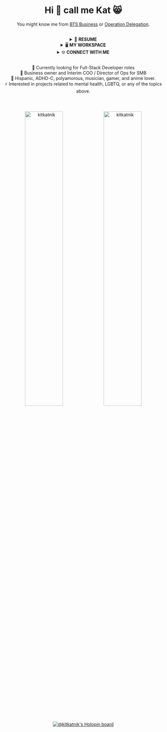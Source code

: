 <div align="center">
  
# Hi 👋 call me Kat 😸<br/>
You might know me from <a href="https://www.reachandmakemillions.com" target="blank">BTS Business</a> or <a href="https://www.operationdelegation.com" target="blank">Operation Delegation</a>.<br/><br/>
  
<details>
  <summary>📃 <strong>RESUME</strong></summary>
    
  ## EDUCATION
  
  | 📖 SCHOOL | 📆 DATE | 🖥 TECH STACK | 👩‍💻 PROJECTS |
  | --- | --- | --- | --- |
  | **Thinkful** | 2022 - 2023 | ![Slack Badge](https://img.shields.io/badge/Slack-4A154B?logo=slack&logoColor=fff&style=flat) ![Discord Badge](https://img.shields.io/badge/Discord-5865F2?logo=discord&logoColor=fff&style=flat) ![Git Badge](https://img.shields.io/badge/Git-F05032?logo=git&logoColor=fff&style=flat) ![GitHub Badge](https://img.shields.io/badge/GitHub-181717?logo=github&logoColor=fff&style=flat) ![JSON Badge](https://img.shields.io/badge/JSON-000?logo=json&logoColor=fff&style=flat) <br /> ![npm Badge](https://img.shields.io/badge/npm-CB3837?logo=npm&logoColor=fff&style=flat) ![HTML5 Badge](https://img.shields.io/badge/HTML5-E34F26?logo=html5&logoColor=fff&style=flat) ![CSS3 Badge](https://img.shields.io/badge/CSS3-1572B6?logo=css3&logoColor=fff&style=flat) ![JavaScript Badge](https://img.shields.io/badge/JavaScript-F7DF1E?logo=javascript&logoColor=000&style=flat) <br /> ![React Badge](https://img.shields.io/badge/React-61DAFB?logo=react&logoColor=000&style=flat) ![Create React App Badge](https://img.shields.io/badge/Create%20React%20App-09D3AC?logo=createreactapp&logoColor=fff&style=flat) ![React Router Badge](https://img.shields.io/badge/React%20Router-CA4245?logo=reactrouter&logoColor=fff&style=flat) <br/> ![Node.js Badge](https://img.shields.io/badge/Node.js-393?logo=nodedotjs&logoColor=fff&style=flat) ![Nodemon Badge](https://img.shields.io/badge/Nodemon-76D04B?logo=nodemon&logoColor=fff&style=flat) ![Express Badge](https://img.shields.io/badge/Express-000?logo=express&logoColor=fff&style=flat) <br/> ![PostgreSQL Badge](https://img.shields.io/badge/PostgreSQL-4169E1?logo=postgresql&logoColor=fff&style=flat) ![Postman Badge](https://img.shields.io/badge/Postman-FF6C37?logo=postman&logoColor=fff&style=flat) ![.ENV Badge](https://img.shields.io/badge/.ENV-ECD53F?logo=dotenv&logoColor=000&style=flat) ![Render Badge](https://img.shields.io/badge/Render-46E3B7?logo=render&logoColor=000&style=flat)  | ⭐️ [Recipe Tracker](https://github.com/Kitkatnik/ks-recipe-tracker) <br /> ⭐️ [Flashcard-o-matic](https://github.com/Kitkatnik/ks-project-flashcards) <br /> ⭐️ [WeLoveMovies](https://github.com/Kitkatnik/ks-WeLoveMovies) | 
  | **Zero to Mastery** | 2022 - 2023 | ![Discord Badge](https://img.shields.io/badge/Discord-5865F2?logo=discord&logoColor=fff&style=flat) ![Git Badge](https://img.shields.io/badge/Git-F05032?logo=git&logoColor=fff&style=flat) ![GitHub Badge](https://img.shields.io/badge/GitHub-181717?logo=github&logoColor=fff&style=flat) ![JSON Badge](https://img.shields.io/badge/JSON-000?logo=json&logoColor=fff&style=flat) ![npm Badge](https://img.shields.io/badge/npm-CB3837?logo=npm&logoColor=fff&style=flat) <br /> ![Yarn Badge](https://img.shields.io/badge/Yarn-2C8EBB?logo=yarn&logoColor=fff&style=flat) ![HTML5 Badge](https://img.shields.io/badge/HTML5-E34F26?logo=html5&logoColor=fff&style=flat) ![CSS3 Badge](https://img.shields.io/badge/CSS3-1572B6?logo=css3&logoColor=fff&style=flat) ![JavaScript Badge](https://img.shields.io/badge/JavaScript-F7DF1E?logo=javascript&logoColor=000&style=flat) <br />![React Badge](https://img.shields.io/badge/React-61DAFB?logo=react&logoColor=000&style=flat) ![Create React App Badge](https://img.shields.io/badge/Create%20React%20App-09D3AC?logo=createreactapp&logoColor=fff&style=flat) ![React Router Badge](https://img.shields.io/badge/React%20Router-CA4245?logo=reactrouter&logoColor=fff&style=flat) <br /> ![Sass Badge](https://img.shields.io/badge/Sass-C69?logo=sass&logoColor=fff&style=flat) ![styled-components Badge](https://img.shields.io/badge/styled--components-DB7093?logo=styledcomponents&logoColor=fff&style=flat) ![Firebase Badge](https://img.shields.io/badge/Firebase-FFCA28?logo=firebase&logoColor=000&style=flat) ![Netlify Badge](https://img.shields.io/badge/Netlify-00C7B7?logo=netlify&logoColor=fff&style=flat) | ⭐️ [RoboFriends](https://github.com/Kitkatnik/ks-robofriends) <br/> ⭐️ [Face Recognition App](https://github.com/Kitkatnik/ks-face-recognition) <br/> ⭐️ [Monsters Rolodex](https://github.com/Kitkatnik/ks-monsters-rolodex) <br/> ⭐️ [Crwn Clothing Shop](https://github.com/Kitkatnik/ks-crwn-clothing) |
  | **Other Schools** | 2012 - 2022 | ![Codecademy Badge](https://img.shields.io/badge/Codecademy-1F4056?logo=codecademy&logoColor=fff&style=flat) ![freeCodeCamp Badge](https://img.shields.io/badge/freeCodeCamp-0A0A23?logo=freecodecamp&logoColor=fff&style=flat) ![Frontend Mentor Badge](https://img.shields.io/badge/Frontend%20Mentor-3F54A3?logo=frontendmentor&logoColor=fff&style=flat) <br /> ![Coursera Badge](https://img.shields.io/badge/Coursera-0056D2?logo=coursera&logoColor=fff&style=flat) ![edX Badge](https://img.shields.io/badge/edX-02262B?logo=edx&logoColor=fff&style=flat) ![Skillshare Badge](https://img.shields.io/badge/Skillshare-00FF84?logo=skillshare&logoColor=000&style=flat) ![Udemy Badge](https://img.shields.io/badge/Udemy-A435F0?logo=udemy&logoColor=fff&style=flat) | ⭐️ [FreeCodeCamp Certificates](https://www.freecodecamp.org/kitkatnik)|

  <br/>
    
  ## PROJECTS
    
  | 💼 PROJECT NAME | 🔗 LINKS | 📝 DESCRIPTION|
  | --- | --- | --- | 
  | Portfolio | [Page](https://katyasarmiento.com) / [Repo](https://github.com/Kitkatnik/ks-portfolio) | ![Personal Project Badge](https://img.shields.io/badge/personal-%F0%9F%92%9C-%233BCEAC)<br />A personal portfolio built from scratch using React and referencing a Figma mockup. |
  | Scrollodex | [Page](https://scrollodex.netlify.app/) / [Repo](https://github.com/Kitkatnik/ks-scrollodex) | ![Open Source Love svg2](https://img.shields.io/badge/opensource-%F0%9F%90%A7-%234CC9F0) ![Hacktoberfest 2022](https://img.shields.io/badge/hacktoberfest-2022-red) <br/> A fun place for women who code members to add and display their business cards. |
  | Lenormand | [Page](https://lenormand.onrender.com) / [Repo](https://github.com/Kitkatnik/ks-lenormand) | ![Collaboration](https://img.shields.io/badge/collab-%F0%9F%A4%9D-%239369c1) <br/> A Lenormand Card reading app |

  <br/><br/>
</details>
  
<details>
  <summary>🖥 <strong>MY WORKSPACE</strong></summary>
  
  <br/>
  
  | Hardware & Travel | ![Apple Badge](https://img.shields.io/badge/Apple-000?logo=apple&logoColor=fff&style=flat) ![Hyundai Badge](https://img.shields.io/badge/Hyundai-002C5F?logo=hyundai&logoColor=fff&style=flat) ![Intel Badge](https://img.shields.io/badge/Intel-0071C5?logo=intel&logoColor=fff&style=flat) ![iOS Badge](https://img.shields.io/badge/iOS-000?logo=ios&logoColor=fff&style=flat) ![Linux Badge](https://img.shields.io/badge/Linux-FCC624?logo=linux&logoColor=000&style=flat) ![Logitech Badge](https://img.shields.io/badge/Logitech-00B8FC?logo=logitech&logoColor=fff&style=flat) ![Lyft Badge](https://img.shields.io/badge/Lyft-FF00BF?logo=lyft&logoColor=fff&style=flat) ![Pop!_OS Badge](https://img.shields.io/badge/Pop!__OS-48B9C7?logo=popos&logoColor=fff&style=flat) ![macOS Badge](https://img.shields.io/badge/macOS-000?logo=macos&logoColor=fff&style=flat) ![T-Mobile Badge](https://img.shields.io/badge/T--Mobile-E20074?logo=tmobile&logoColor=fff&style=flat) ![Windows Badge](https://img.shields.io/badge/Windows-0078D6?logo=windows&logoColor=fff&style=flat) |
  |---|---|
  | **Working Hard** | ![1Password Badge](https://img.shields.io/badge/1Password-0094F5?logo=1password&logoColor=fff&style=flat) ![Adobe Badge](https://img.shields.io/badge/Adobe-F00?logo=adobe&logoColor=fff&style=flat) ![Adobe Photoshop Badge](https://img.shields.io/badge/Adobe%20Photoshop-31A8FF?logo=adobephotoshop&logoColor=fff&style=flat) ![Airtable Badge](https://img.shields.io/badge/Airtable-18BFFF?logo=airtable&logoColor=fff&style=flat) ![Alfred Badge](https://img.shields.io/badge/Alfred-5C1F87?logo=alfred&logoColor=fff&style=flat) ![Asana Badge](https://img.shields.io/badge/Asana-273347?logo=asana&logoColor=fff&style=flat) ![Aseprite Badge](https://img.shields.io/badge/Aseprite-7D929E?logo=aseprite&logoColor=fff&style=flat) ![Atlassian Badge](https://img.shields.io/badge/Atlassian-0052CC?logo=atlassian&logoColor=fff&style=flat) ![Audacity Badge](https://img.shields.io/badge/Audacity-00C?logo=audacity&logoColor=fff&style=flat) ![Baremetrics Badge](https://img.shields.io/badge/Baremetrics-6078FF?logo=baremetrics&logoColor=fff&style=flat) ![Basecamp Badge](https://img.shields.io/badge/Basecamp-1D2D35?logo=basecamp&logoColor=fff&style=flat) ![Bitly Badge](https://img.shields.io/badge/Bitly-EE6123?logo=bitly&logoColor=fff&style=flat) ![Buffer Badge](https://img.shields.io/badge/Buffer-231F20?logo=buffer&logoColor=fff&style=flat) ![Canva Badge](https://img.shields.io/badge/Canva-00C4CC?logo=canva&logoColor=fff&style=flat) ![ClickUp Badge](https://img.shields.io/badge/ClickUp-7B68EE?logo=clickup&logoColor=fff&style=flat) ![CodePen Badge](https://img.shields.io/badge/CodePen-000?logo=codepen&logoColor=fff&style=flat) ![Discord Badge](https://img.shields.io/badge/Discord-5865F2?logo=discord&logoColor=fff&style=flat) ![Dropbox Badge](https://img.shields.io/badge/Dropbox-0061FF?logo=dropbox&logoColor=fff&style=flat) ![Fathom Badge](https://img.shields.io/badge/Fathom-9187FF?logo=fathom&logoColor=fff&style=flat) ![Figma Badge](https://img.shields.io/badge/Figma-F24E1E?logo=figma&logoColor=fff&style=flat) ![Firefox Badge](https://img.shields.io/badge/Firefox-FF7139?logo=firefox&logoColor=fff&style=flat) ![Fiverr Badge](https://img.shields.io/badge/Fiverr-1DBF73?logo=fiverr&logoColor=fff&style=flat) ![G2 Badge](https://img.shields.io/badge/G2-FF492C?logo=g2&logoColor=fff&style=flat) ![Gmail Badge](https://img.shields.io/badge/Gmail-EA4335?logo=gmail&logoColor=fff&style=flat) ![GoDaddy Badge](https://img.shields.io/badge/GoDaddy-1BDBDB?logo=godaddy&logoColor=000&style=flat) ![Google Badge](https://img.shields.io/badge/Google-4285F4?logo=google&logoColor=fff&style=flat) ![Help Scout Badge](https://img.shields.io/badge/Help%20Scout-1292EE?logo=helpscout&logoColor=fff&style=flat) ![Hootsuite Badge](https://img.shields.io/badge/Hootsuite-143059?logo=hootsuite&logoColor=fff&style=flat) ![Hotjar Badge](https://img.shields.io/badge/Hotjar-FD3A5C?logo=hotjar&logoColor=fff&style=flat) ![IFTTT Badge](https://img.shields.io/badge/IFTTT-000?logo=ifttt&logoColor=fff&style=flat) ![Integromat Badge](https://img.shields.io/badge/Integromat-2F8CBB?logo=integromat&logoColor=fff&style=flat) ![Jira Badge](https://img.shields.io/badge/Jira-0052CC?logo=jira&logoColor=fff&style=flat) ![LastPass Badge](https://img.shields.io/badge/LastPass-D32D27?logo=lastpass&logoColor=fff&style=flat) ![Loom Badge](https://img.shields.io/badge/Loom-625DF5?logo=loom&logoColor=fff&style=flat) ![MailChimp Badge](https://img.shields.io/badge/MailChimp-FFE01B?logo=mailchimp&logoColor=000&style=flat) ![Microsoft Badge](https://img.shields.io/badge/Microsoft-5E5E5E?logo=microsoft&logoColor=fff&style=flat) ![Miro Badge](https://img.shields.io/badge/Miro-050038?logo=miro&logoColor=fff&style=flat) ![Namecheap Badge](https://img.shields.io/badge/Namecheap-DE3723?logo=namecheap&logoColor=fff&style=flat) ![NordVPN Badge](https://img.shields.io/badge/NordVPN-4687FF?logo=nordvpn&logoColor=fff&style=flat) ![Notion Badge](https://img.shields.io/badge/Notion-000?logo=notion&logoColor=fff&style=flat) ![Opera Badge](https://img.shields.io/badge/Opera-FF1B2D?logo=opera&logoColor=fff&style=flat) ![PayPal Badge](https://img.shields.io/badge/PayPal-00457C?logo=paypal&logoColor=fff&style=flat) ![QuickBooks Badge](https://img.shields.io/badge/QuickBooks-2CA01C?logo=quickbooks&logoColor=fff&style=flat) ![Quip Badge](https://img.shields.io/badge/Quip-F27557?logo=quip&logoColor=fff&style=flat) ![Replit Badge](https://img.shields.io/badge/Replit-F26207?logo=replit&logoColor=fff&style=flat) ![RescueTime Badge](https://img.shields.io/badge/RescueTime-161A3B?logo=rescuetime&logoColor=fff&style=flat) ![Safari Badge](https://img.shields.io/badge/Safari-000?logo=safari&logoColor=fff&style=flat) ![Setapp Badge](https://img.shields.io/badge/Setapp-E6C3A5?logo=setapp&logoColor=000&style=flat) ![Slack Badge](https://img.shields.io/badge/Slack-4A154B?logo=slack&logoColor=fff&style=flat) ![Squarespace Badge](https://img.shields.io/badge/Squarespace-000?logo=squarespace&logoColor=fff&style=flat) ![Stack Overflow Badge](https://img.shields.io/badge/Stack%20Overflow-F58025?logo=stackoverflow&logoColor=fff&style=flat) ![Stripe Badge](https://img.shields.io/badge/Stripe-008CDD?logo=stripe&logoColor=fff&style=flat) ![Sublime Text Badge](https://img.shields.io/badge/Sublime%20Text-FF9800?logo=sublimetext&logoColor=fff&style=flat) ![Substack Badge](https://img.shields.io/badge/Substack-FF6719?logo=substack&logoColor=fff&style=flat) ![SurveyMonkey Badge](https://img.shields.io/badge/SurveyMonkey-00BF6F?logo=surveymonkey&logoColor=fff&style=flat) ![Telegram Badge](https://img.shields.io/badge/Telegram-26A5E4?logo=telegram&logoColor=fff&style=flat) ![Todoist Badge](https://img.shields.io/badge/Todoist-E44332?logo=todoist&logoColor=fff&style=flat) ![Toggl Badge](https://img.shields.io/badge/Toggl-E01B22?logo=toggl&logoColor=fff&style=flat) ![Trello Badge](https://img.shields.io/badge/Trello-0052CC?logo=trello&logoColor=fff&style=flat) ![Typeform Badge](https://img.shields.io/badge/Typeform-262627?logo=typeform&logoColor=fff&style=flat) ![Upwork Badge](https://img.shields.io/badge/Upwork-6FDA44?logo=upwork&logoColor=fff&style=flat) ![Vimeo Badge](https://img.shields.io/badge/Vimeo-1AB7EA?logo=vimeo&logoColor=fff&style=flat) ![Visual Studio Code Badge](https://img.shields.io/badge/Visual%20Studio%20Code-007ACC?logo=visualstudiocode&logoColor=fff&style=flat) ![Webflow Badge](https://img.shields.io/badge/Webflow-4353FF?logo=webflow&logoColor=fff&style=flat) ![Xero Badge](https://img.shields.io/badge/Xero-13B5EA?logo=xero&logoColor=fff&style=flat) ![Zapier Badge](https://img.shields.io/badge/Zapier-FF4A00?logo=zapier&logoColor=fff&style=flat) ![Zoom Badge](https://img.shields.io/badge/Zoom-2D8CFF?logo=zoom&logoColor=fff&style=flat) |
  | **Playing Harder** | ![AniList Badge](https://img.shields.io/badge/AniList-02A9FF?logo=anilist&logoColor=fff&style=flat) ![Audible Badge](https://img.shields.io/badge/Audible-F8991C?logo=audible&logoColor=fff&style=flat) ![Battle.net Badge](https://img.shields.io/badge/Battle.net-148EFF?logo=battledotnet&logoColor=fff&style=flat) ![Crunchyroll Badge](https://img.shields.io/badge/Crunchyroll-F47521?logo=crunchyroll&logoColor=fff&style=flat) ![Dungeons & Dragons Badge](https://img.shields.io/badge/Dungeons%20%26%20Dragons-ED1C24?logo=dungeonsanddragons&logoColor=fff&style=flat) ![EA Badge](https://img.shields.io/badge/EA-000?logo=ea&logoColor=fff&style=flat) ![Elgato Badge](https://img.shields.io/badge/Elgato-101010?logo=elgato&logoColor=fff&style=flat) ![Fitbit Badge](https://img.shields.io/badge/Fitbit-00B0B9?logo=fitbit&logoColor=fff&style=flat) ![HBO Badge](https://img.shields.io/badge/HBO-000?logo=hbo&logoColor=fff&style=flat) ![Headspace Badge](https://img.shields.io/badge/Headspace-F47D31?logo=headspace&logoColor=fff&style=flat) ![Hulu Badge](https://img.shields.io/badge/Hulu-1CE783?logo=hulu&logoColor=000&style=flat) ![Itch.io Badge](https://img.shields.io/badge/Itch.io-FA5C5C?logo=itchdotio&logoColor=fff&style=flat) ![Kickstarter Badge](https://img.shields.io/badge/Kickstarter-05CE78?logo=kickstarter&logoColor=fff&style=flat) ![Minecraft Badge](https://img.shields.io/badge/Minecraft-62B47A?logo=minecraft&logoColor=fff&style=flat) ![Netflix Badge](https://img.shields.io/badge/Netflix-E50914?logo=netflix&logoColor=fff&style=flat) ![Nintendo Switch Badge](https://img.shields.io/badge/Nintendo%20Switch-E60012?logo=nintendoswitch&logoColor=fff&style=flat) ![OBS Studio Badge](https://img.shields.io/badge/OBS%20Studio-302E31?logo=obsstudio&logoColor=fff&style=flat) ![Patreon Badge](https://img.shields.io/badge/Patreon-FF424D?logo=patreon&logoColor=fff&style=flat) ![Pokémon Badge](https://img.shields.io/badge/Pok%C3%A9mon-FFCB05?logo=pokemon&logoColor=000&style=flat) ![Prime Badge](https://img.shields.io/badge/Prime-00A8E1?logo=prime&logoColor=fff&style=flat) ![Reddit Badge](https://img.shields.io/badge/Reddit-FF4500?logo=reddit&logoColor=fff&style=flat) ![Riot Games Badge](https://img.shields.io/badge/Riot%20Games-D32936?logo=riotgames&logoColor=fff&style=flat) ![Spotify Badge](https://img.shields.io/badge/Spotify-1DB954?logo=spotify&logoColor=fff&style=flat) ![Steam Badge](https://img.shields.io/badge/Steam-000?logo=steam&logoColor=fff&style=flat) ![Steam Deck Badge](https://img.shields.io/badge/Steam%20Deck-1A9FFF?logo=steamdeck&logoColor=fff&style=flat) ![Twitch Badge](https://img.shields.io/badge/Twitch-9146FF?logo=twitch&logoColor=fff&style=flat) ![VLC media player Badge](https://img.shields.io/badge/VLC%20media%20player-F80?logo=vlcmediaplayer&logoColor=fff&style=flat) ![WEBTOON Badge](https://img.shields.io/badge/WEBTOON-00D564?logo=webtoon&logoColor=fff&style=flat) ![Xbox Badge](https://img.shields.io/badge/Xbox-107C10?logo=xbox&logoColor=fff&style=flat)  |
  
  <br/><br />
</details>
  
<details>
  <summary>🌐 <strong>CONNECT WITH ME</strong></summary>
  
  <br />
  
  You'll find me most active on<br/>
  <a href="https://www.polywork.com/kitkatnik" target="blank"><img src="https://theme.zdassets.com/theme_assets/11575180/c25c154b02dd9e83826a97b6564d96160bc5aa26.png" height="30"></a>
  <br/><br/>
  
  <p align="center">
    <a href="https://linkedin.com/in/katyasarmiento" target="blank"><img src="https://raw.githubusercontent.com/rahuldkjain/github-profile-readme-generator/master/src/images/icons/Social/linked-in-alt.svg" alt="katyasarmiento" height="30" width="40" /></a> 
    <a href="https://fb.com/katya.sarmiento1" target="blank"><img src="https://raw.githubusercontent.com/rahuldkjain/github-profile-readme-generator/master/src/images/icons/Social/facebook.svg" alt="katya.sarmiento1" height="30" width="40" /></a> 
    <a href="https://instagram.com/kitkatnik" target="blank"><img src="https://raw.githubusercontent.com/rahuldkjain/github-profile-readme-generator/master/src/images/icons/Social/instagram.svg" alt="kitkatnik" height="30" width="40" /></a> 
    <a href="https://twitch.tv/katserenarose" target="_blank"><img src="https://cdn-icons-png.flaticon.com/512/5968/5968819.png" height="30" alt="katserenarose"></a><br/><br/>
    <a href="https://www.codechef.com/users/kitkatnik" target="blank"><img src="https://cdn.jsdelivr.net/npm/simple-icons@3.1.0/icons/codechef.svg" alt="kitkatnik" height="30" width="40" /></a> 
    <a href="https://www.hackerrank.com/kitkatnik" target="blank"><img src="https://raw.githubusercontent.com/rahuldkjain/github-profile-readme-generator/master/src/images/icons/Social/hackerrank.svg" alt="kitkatnik" height="30" width="40" /></a> 
    <a href="https://codeforces.com/profile/kitkatnik" target="blank"><img src="https://raw.githubusercontent.com/rahuldkjain/github-profile-readme-generator/master/src/images/icons/Social/codeforces.svg" alt="kitkatnik" height="30" width="40" /></a> 
    <a href="https://www.leetcode.com/kitkatnik" target="blank"><img src="https://raw.githubusercontent.com/rahuldkjain/github-profile-readme-generator/master/src/images/icons/Social/leet-code.svg" alt="kitkatnik" height="30" width="40" /></a> 
    <a href="https://www.hackerearth.com/@kitkatnik" target="blank"><img src="https://raw.githubusercontent.com/rahuldkjain/github-profile-readme-generator/master/src/images/icons/Social/hackerearth.svg" alt="@kitkatnik" height="30" width="40" /></a><br/><br/>
    <a href="https://auth.geeksforgeeks.org/user/kitkatnik" target="blank"><img src="https://raw.githubusercontent.com/rahuldkjain/github-profile-readme-generator/master/src/images/icons/Social/geeks-for-geeks.svg" alt="kitkatnik" height="30" width="40" /></a> 
    <a href="https://www.topcoder.com/members/kitkatnik" target="blank"><img src="https://raw.githubusercontent.com/rahuldkjain/github-profile-readme-generator/master/src/images/icons/Social/topcoder.svg" alt="kitkatnik" height="30" width="40" /></a> 
    <a href="https://dev.to/kitkatnik" target="blank"><img src="https://raw.githubusercontent.com/rahuldkjain/github-profile-readme-generator/master/src/images/icons/Social/devto.svg" alt="kitkatnik" height="30" width="40" /></a> 
    <a href="https://kaggle.com/katyasarmiento" target="blank"><img src="https://raw.githubusercontent.com/rahuldkjain/github-profile-readme-generator/master/src/images/icons/Social/kaggle.svg" alt="katyasarmiento" height="30" width="40" /></a> 
    <a href="https://hashnode.com/@kitkatnik" target="blank"><img src="https://raw.githubusercontent.com/rahuldkjain/github-profile-readme-generator/master/src/images/icons/Social/hashnode.svg" alt="@kitkatnik" height="30" width="40" /></a>
  </p>
  
  <br/><br/>

</details><br/>
  
🌱 Currently looking for Full-Stack Developer roles<br>
💼 Business owner and Interim COO / Director of Ops for SMB<br>
👾 Hispanic, ADHD-C, polyamorous, musician, gamer, and anime lover.<br>
⚡️ Interested in projects related to mental health, LGBTQ, or any of the topics above.
  
#
  
  <br/>
  
  <div>
  <img width="49%" src="https://github-readme-streak-stats.herokuapp.com?user=Kitkatnik&theme=dracula&hide_border=true&ring=A195E2&sideNums=A195E2&sideLabels=A195E2)](https://git.io/streak-stats&count_private=true" alt="kitkatnik" /> <img width="49%" src="https://github-readme-stats.vercel.app/api?username=kitkatnik&show_icons=true&theme=dracula&title_color=a195e2&text_color=f7f7f1&bg_color=282a36&hide_border=true&locale=en&count_private=true" alt="kitkatnik" /></div><br />
  
  [![@kitkatnik's Holopin board](https://holopin.me/kitkatnik)](https://holopin.io/@kitkatnik)
</div>
